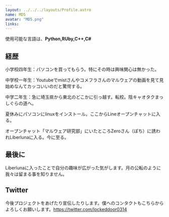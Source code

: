 ```yaml
---
layout: ../../../layouts/Profile.astro
name: MD5
avatar: "MD5.png"
links:
---
```

使用可能な言語は、**Python,RUby,C++,C#**
## 経歴
小学校四年生：パソコンを買ってもらう。特にその時は興味関心は無かった。

中学校一年生：Youtubeでmistさんやコメフラさんのマルウェアの動画を見て見始めなんてカッコいいのだと驚愕する。

中学二年生：急に埼玉県から東北のどこかに引っ越す。転校。陰キャオタクまっしぐらの道へ。

夏休みにパソコンにlinuxをインストール。ここからLineオープンチャットに入る。

オープンチャット「マルウェア研究部」にいたところZeroさん（ぽち）に誘われLiberlunaに入る。今に至る。      　　　
## 最後に
Liberlunaに入ったことで自分の趣味が広がった気がします。月の公転のように我々は留まる事を知りません。

## Twitter
今後プロジェクトをあげたり宣伝したりします。僕へのコンタクトもこちらからよろしくお願いします。https://twitter.com/lockeddoor0314
